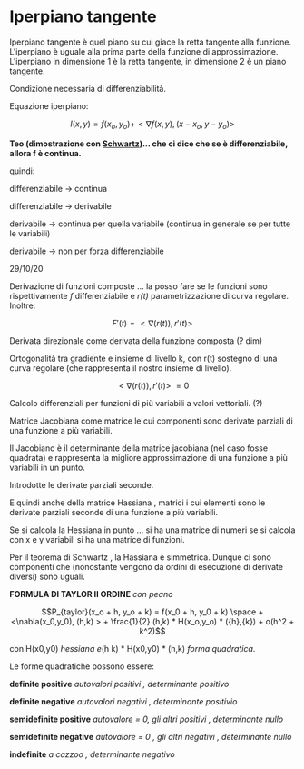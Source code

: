 # **Iperpiano tangente**

Iperpiano tangente è quel piano su cui giace la retta tangente alla funzione. L'iperpiano è uguale alla prima parte della funzione di approssimazione. L'iperpiano in dimensione 1 è la retta tangente, in dimensione 2 è un piano tangente. 

Condizione necessaria di differenziabilità. 

 Equazione iperpiano: 

$$I(x,y) = f(x_o,y_o) + <\nabla f(x,y),(x - x_o , y - y_o)>$$

**Teo (dimostrazione con [Schwartz](https://it.wikipedia.org/wiki/Disuguaglianza_di_Cauchy-Schwarz))... che ci dice che se è differenziabile, allora f è continua.** 

quindi: 

differenziabile → continua 

differenziabile → derivabile 

derivabile → continua per quella variabile (continua in generale se per tutte le variabili)

derivabile → non per forza differenziabile 

29/10/20 

Derivazione di funzioni composte ... la posso fare se le funzioni sono rispettivamente *f* differenziabile e *r(t)* parametrizzazione di curva regolare. Inoltre:

$$F'(t) = < \nabla(r(t)) , r'(t) > $$

Derivata direzionale come derivata della funzione composta (? dim)

Ortogonalità tra gradiente e insieme di livello k, con r(t) sostegno di una curva regolare (che rappresenta il nostro insieme di livello). 

$$< \nabla(r(t)) , r'(t) > \ = 0$$

Calcolo differenziali per funzioni di più variabili a valori vettoriali. (?)

Matrice Jacobiana come matrice le cui componenti sono derivate parziali di una funzione a più variabili. 

Il Jacobiano è il determinante della matrice jacobiana (nel caso fosse quadrata) e rappresenta la migliore approssimazione di una funzione a più variabili in un punto. 

Introdotte le derivate parziali seconde. 

E quindi anche della matrice Hassiana , matrici i cui elementi sono le derivate parziali seconde di una funzione a più variabili.

 Se si calcola la Hessiana in punto ... si ha una matrice di numeri se si calcola con x e y variabili si ha una matrice di funzioni.

Per il teorema di Schwartz , la Hassiana è simmetrica. Dunque ci sono componenti che (nonostante vengono da ordini di esecuzione di derivate diversi) sono uguali. 

**FORMULA DI TAYLOR II ORDINE** *con peano*

$$P_{taylor}(x_o + h, y_o + k) = f(x_0 + h, y_0 + k) \space + <\nabla(x_0,y_0), (h,k) > + \frac{1}{2}  (h,k) * H(x_o,y_o) * ({h},{k}) + o(h^2 + k^2)$$

con H(x0,y0) *hessiana e*(h k) * H(x0,y0) * (h,k)  *forma quadratica*. 

Le forme quadratiche possono essere:

**definite positive** *autovalori positivi  , determinante positivo* 

**definite negative** *autovalori negativi , determinante positivio* 

**semidefinite positive** *autovalore = 0, gli altri positivi , determinante nullo* 

**semidefinite negative** *autovalore = 0 , gli altri negativi , determinante nullo*

**indefinite** *a cazzoo , determinante negativo* 